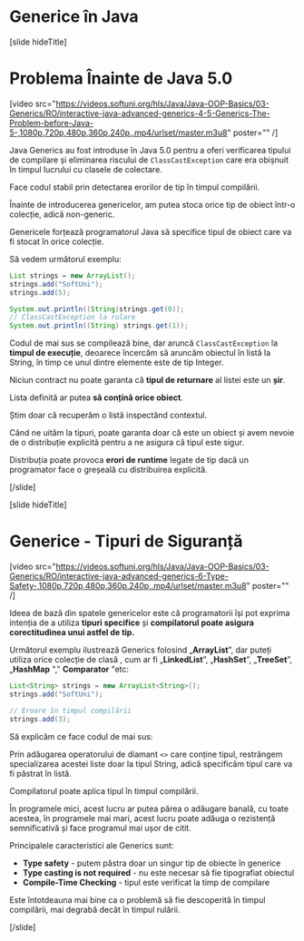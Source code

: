 # Generice în Java

[slide hideTitle]

# Problema Înainte de Java 5.0

[video src="https://videos.softuni.org/hls/Java/Java-OOP-Basics/03-Generics/RO/interactive-java-advanced-generics-4-5-Generics-The-Problem-before-Java-5-,1080p,720p,480p,360p,240p,.mp4/urlset/master.m3u8" poster="" /]

Java Generics au fost introduse în Java 5.0 pentru a oferi verificarea tipului de compilare și eliminarea riscului de `ClassCastException` care era obișnuit în timpul lucrului cu clasele de colectare.

Face codul stabil prin detectarea erorilor de tip în timpul compilării.

Înainte de introducerea genericelor, am putea stoca orice tip de obiect într-o colecție, adică non-generic.

Genericele forțează programatorul Java să specifice tipul de obiect care va fi stocat în orice colecție.

Să vedem următorul exemplu:

```java live
List strings = new ArrayList();
strings.add("SoftUni");
strings.add(5);

System.out.println((String)strings.get(0));
// ClassCastException la rulare
System.out.println((String) strings.get(1));
```

Codul de mai sus se compilează bine, dar aruncă `ClassCastException` la **timpul de execuție**, deoarece încercăm să aruncăm obiectul în listă la String, în timp ce unul dintre elemente este de tip Integer.

Niciun contract nu poate garanta că **tipul de returnare** al listei este un **șir**.

Lista definită ar putea **să conțină orice obiect**.

Știm doar că recuperăm o listă inspectând contextul.

Când ne uităm la tipuri, poate garanta doar că este un obiect și avem nevoie de o distribuție explicită pentru a ne asigura că tipul este sigur.

Distribuția poate provoca **erori de runtime** legate de tip dacă un programator face o greșeală cu distribuirea explicită.

[/slide]

[slide hideTitle]

# Generice - Tipuri de Siguranță 

[video src="https://videos.softuni.org/hls/Java/Java-OOP-Basics/03-Generics/RO/interactive-java-advanced-generics-6-Type-Safety-,1080p,720p,480p,360p,240p,.mp4/urlset/master.m3u8" poster="" /]

Ideea de bază din spatele genericelor este că programatorii își pot exprima intenția de a utiliza **tipuri specifice** și **compilatorul poate asigura corectitudinea unui astfel de tip.**

Următorul exemplu ilustrează Generics folosind „**ArrayList**”, dar puteți utiliza orice colecție de clasă , cum ar fi „**LinkedList**”, „**HashSet**”, „**TreeSet**”, „**HashMap** "," **Comparator** "etc:

```java
List<String> strings = new ArrayList<String>();
strings.add("SoftUni");

// Eroare în timpul compilării
strings.add(3); 
```

Să explicăm ce face codul de mai sus:

Prin adăugarea operatorului de diamant `<>` care conține tipul, restrângem specializarea acestei liste doar la tipul String, adică specificăm tipul care va fi păstrat în listă.

Compilatorul poate aplica tipul în timpul compilării.

În programele mici, acest lucru ar putea părea o adăugare banală, cu toate acestea, în programele mai mari, acest lucru poate adăuga o rezistență semnificativă și face programul mai ușor de citit.

Principalele caracteristici ale Generics sunt:

- **Type safety** - putem păstra doar un singur tip de obiecte în generice
- **Type casting is not required** - nu este necesar să fie tipografiat obiectul
- **Compile-Time Checking** - tipul este verificat la timp de compilare

Este întotdeauna mai bine ca o problemă să fie descoperită în timpul compilării, mai degrabă decât în ​​timpul rulării.

[/slide]

